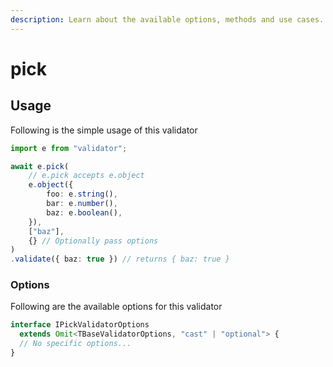 ```yaml
---
description: Learn about the available options, methods and use cases.
---
```


# pick

## Usage

Following is the simple usage of this validator

```typescript
import e from "validator";

await e.pick(
    // e.pick accepts e.object
    e.object({
        foo: e.string(),
        bar: e.number(),
        baz: e.boolean(),
    }),
    ["baz"],
    {} // Optionally pass options
)
.validate({ baz: true }) // returns { baz: true }
```

### Options

Following are the available options for this validator

```typescript
interface IPickValidatorOptions
  extends Omit<TBaseValidatorOptions, "cast" | "optional"> {
  // No specific options...
}
```
